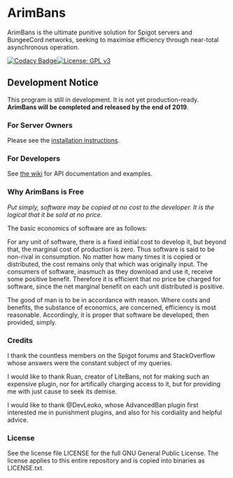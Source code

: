 # ArimBans
ArimBans is the ultimate punitive solution for Spigot servers and BungeeCord networks, seeking to maximise efficiency through near-total asynchronous operation.

[![Codacy Badge](https://api.codacy.com/project/badge/Grade/927a51eabfd64aa3ad77b861b33107bb)](https://www.codacy.com/manual/A248/ArimBans?utm_source=github.com&amp;utm_medium=referral&amp;utm_content=A248/ArimBans&amp;utm_campaign=Badge_Grade)[![License: GPL v3](https://img.shields.io/badge/License-GPLv3-blue.svg)](https://www.gnu.org/licenses/gpl-3.0)


## Development Notice ##

This program is still in development. It is not yet production-ready. **ArimBans will be completed and released by the end of 2019**.

### For Server Owners ###

Please see the [installation instructions](https://github.com/A248/ArimBans/wiki).


### For Developers ###

See [the wiki](https://github.com/A248/ArimBans/wiki) for API documentation and examples.

### Why ArimBans is Free ###

*Put simply, software may be copied at no cost to the developer. It is the logical that it be sold at no price.*

The basic economics of software are as follows:

For any unit of software, there is a fixed initial cost to develop it, but beyond that, the marginal cost of production is zero. Thus software is said to be non-rival in consumption. No matter how many times it is copied or distributed, the cost remains only that which was originally input. The consumers of software, inasmuch as they download and use it, receive some positive benefit. Therefore it is efficient that no price be charged for software, since the net marginal benefit on each unit distributed is positive.

The good of man is to be in accordance with reason. Where costs and benefits, the substance of economics, are concerned, efficiency is most reasonable. Accordingly, it is proper that software be developed, then provided, simply.

### Credits ###

I thank the countless members on the Spigot forums and StackOverflow whose answers were the constant subject of my queries.

I would like to thank Ruan, creator of LiteBans, not for making such an expensive plugin, nor for artifically charging access to it, but for providing me with just cause to seek its demise.

I would like to thank @DevLeoko, whose AdvancedBan plugin first interested me in punishment plugins, and also for his cordiality and helpful advice.

### License ###

See the license file LICENSE for the full GNU General Public License. The license applies to this entire repository and is copied into binaries as LICENSE.txt.
